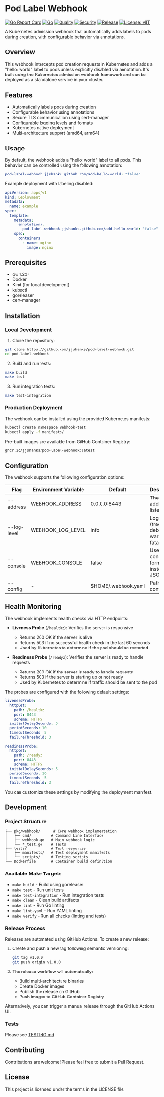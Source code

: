 # Pod Label Webhook

[![Go Report Card](https://goreportcard.com/badge/github.com/jjshanks/add-pod-label)](https://goreportcard.com/report/github.com/jjshanks/add-pod-label)
[![Go](https://github.com/jjshanks/add-pod-label/workflows/Go/badge.svg)](https://github.com/jjshanks/add-pod-label/actions?query=workflow%3AGo)
[![Quality](https://github.com/jjshanks/add-pod-label/workflows/Quality/badge.svg)](https://github.com/jjshanks/add-pod-label/actions?query=workflow%3AQuality)
[![Security](https://github.com/jjshanks/add-pod-label/workflows/Security/badge.svg)](https://github.com/jjshanks/add-pod-label/actions?query=workflow%3ASecurity)
[![Release](https://github.com/jjshanks/add-pod-label/workflows/Release/badge.svg)](https://github.com/jjshanks/add-pod-label/actions?query=workflow%3ARelease)
[![License: MIT](https://img.shields.io/badge/License-MIT-yellow.svg)](https://opensource.org/licenses/MIT)

A Kubernetes admission webhook that automatically adds labels to pods during creation, with configurable behavior via annotations.

## Overview

This webhook intercepts pod creation requests in Kubernetes and adds a "hello: world" label to pods unless explicitly disabled via annotation. It's built using the Kubernetes admission webhook framework and can be deployed as a standalone service in your cluster.

## Features

- Automatically labels pods during creation
- Configurable behavior using annotations
- Secure TLS communication using cert-manager
- Configurable logging levels and formats
- Kubernetes native deployment
- Multi-architecture support (amd64, arm64)

## Usage

By default, the webhook adds a "hello: world" label to all pods. This behavior can be controlled using the following annotation:

```yaml
pod-label-webhook.jjshanks.github.com/add-hello-world: "false"
```

Example deployment with labeling disabled:

```yaml
apiVersion: apps/v1
kind: Deployment
metadata:
  name: example
spec:
  template:
    metadata:
      annotations:
        pod-label-webhook.jjshanks.github.com/add-hello-world: "false"
    spec:
      containers:
        - name: nginx
          image: nginx
```

## Prerequisites

- Go 1.23+
- Docker
- Kind (for local development)
- kubectl
- goreleaser
- cert-manager

## Installation

### Local Development

1. Clone the repository:

```bash
git clone https://github.com/jjshanks/pod-label-webhook.git
cd pod-label-webhook
```

2. Build and run tests:

```bash
make build
make test
```

3. Run integration tests:

```bash
make test-integration
```

### Production Deployment

The webhook can be installed using the provided Kubernetes manifests:

```bash
kubectl create namespace webhook-test
kubectl apply -f manifests/
```

Pre-built images are available from GitHub Container Registry:

```bash
ghcr.io/jjshanks/pod-label-webhook:latest
```

## Configuration

The webhook supports the following configuration options:

| Flag        | Environment Variable | Default             | Description                                               |
| ----------- | -------------------- | ------------------- | --------------------------------------------------------- |
| --address   | WEBHOOK_ADDRESS      | 0.0.0.0:8443        | The address to listen on                                  |
| --log-level | WEBHOOK_LOG_LEVEL    | info                | Log level (trace, debug, info, warn, error, fatal, panic) |
| --console   | WEBHOOK_CONSOLE      | false               | Use console log format instead of JSON                    |
| --config    | -                    | $HOME/.webhook.yaml | Path to config file                                       |

## Health Monitoring

The webhook implements health checks via HTTP endpoints:

- **Liveness Probe** (`/healthz`): Verifies the server is responsive

  - Returns 200 OK if the server is alive
  - Returns 503 if no successful health check in the last 60 seconds
  - Used by Kubernetes to determine if the pod should be restarted

- **Readiness Probe** (`/readyz`): Verifies the server is ready to handle requests
  - Returns 200 OK if the server is ready to handle requests
  - Returns 503 if the server is starting up or not ready
  - Used by Kubernetes to determine if traffic should be sent to the pod

The probes are configured with the following default settings:

```yaml
livenessProbe:
  httpGet:
    path: /healthz
    port: 8443
    scheme: HTTPS
  initialDelaySeconds: 5
  periodSeconds: 10
  timeoutSeconds: 5
  failureThreshold: 3

readinessProbe:
  httpGet:
    path: /readyz
    port: 8443
    scheme: HTTPS
  initialDelaySeconds: 5
  periodSeconds: 10
  timeoutSeconds: 5
  failureThreshold: 3
```

You can customize these settings by modifying the deployment manifest.

## Development

### Project Structure

```
├── pkg/webhook/      # Core webhook implementation
│   ├── cmd/         # Command Line Interface
│   ├── webhook.go   # Main webhook logic
│   └── *_test.go    # Tests
├── tests/           # Test resources
│   ├── manifests/   # Test deployment manifests
│   └── scripts/     # Testing scripts
└── Dockerfile       # Container build definition
```

### Available Make Targets

- `make build` - Build using goreleaser
- `make test` - Run unit tests
- `make test-integration` - Run integration tests
- `make clean` - Clean build artifacts
- `make lint` - Run Go linting
- `make lint-yaml` - Run YAML linting
- `make verify` - Run all checks (linting and tests)

### Release Process

Releases are automated using GitHub Actions. To create a new release:

1. Create and push a new tag following semantic versioning:

   ```bash
   git tag v1.0.0
   git push origin v1.0.0
   ```

2. The release workflow will automatically:
   - Build multi-architecture binaries
   - Create Docker images
   - Publish the release on GitHub
   - Push images to GitHub Container Registry

Alternatively, you can trigger a manual release through the GitHub Actions UI.

### Tests

Please see [TESTING.md](TESTING.md)

## Contributing

Contributions are welcome! Please feel free to submit a Pull Request.

## License

This project is licensed under the terms in the LICENSE file.
